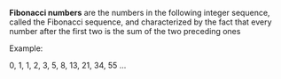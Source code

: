 **Fibonacci numbers** are the numbers in the following integer sequence, called the Fibonacci sequence, and characterized 
by the fact that every number after the first two is the sum of the two preceding ones

Example:

0, 1, 1, 2, 3, 5, 8, 13, 21, 34, 55 ... 